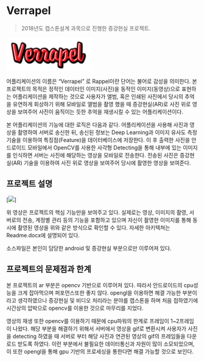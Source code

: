 ﻿# Verrapel
> 2018년도 캡스톤설계 과목으로 진행한 증강현실 프로젝트.

![](./verrapel.png)


어플리케이션의 이름은 “Verrapel” 로 Rappel이란 단어는 불어로 감성을 의미한다. 본 프로젝트의 목적은 정적인 데이터인 이미지(사진)을 동적인 이미지(동영상)으로 표현하는 어플리케이션을 제작하는 것으로 사용자가 앨범, 혹은 인쇄된 사진에서 당시의 추억을 유연하게 회상하기 위해 모바일로 앨범을 촬영 했을 때 증강현실(AR)로 사진 위로 영상을 보여주어 사진이 움직이는 듯한 추억을 재생시킬 수 있는 어플리케이션이다.

본 어플리케이션의 기능에 대한 로직은 다음과 같다. 어플리케이션을 사용해 사진과 영상을 촬영하여 서버로 송신한 뒤, 송신된 정보는 Deep Learning과 이미지 유사도 측정 기술을 이용하여 특징점(Feature)을 데이터베이스에 저장한다. 이 후 출력한 사진을 안드로이드 모바일에서 OpenCV를 사용한 사각형 Detecting을 통해 내부에 있는 이미지를 인식하면 서버는 사진에 해당하는 영상을 모바일로 전송한다. 전송된 사진은 증강현실(AR) 기술을 이용하여 사진 위로 영상을 보여주어 당시에 촬영한 영상을 보여준다.


## 프로젝트 설명

[![](./play.gif)]

위 영상은 프로젝트의 핵심 기능만을 보여주고 있다.
실제로는 영상, 이미지의 촬영, 서버로의 전송, 계정별 관리 등의 기능을 포함하고 있으며 자신이 촬영한 이미지를 통해 동시에 촬영된 영상을 위와 같은 방식으로 확인할 수 있다.
자세한 아키텍쳐는 Readme.docx에 설명되어 있다.

소스파일은 본인이 담당한 android 및 증강현실 부분으로만 이루어져 있다.

## 프로젝트의 문제점과 한계

본 프로젝트의 ar 부분은 opencv 기반으로 이루어져 있다.
따라서 안드로이드의 cpu성능을 크게 잡아먹으며 퍼포먼스또한 좋지 않다.
opengl을 이용하면 해결 가능한 부분이라고 생각하였으나 증강현실 및 비디오 처리라는 분야를 캡스톤을 하며 처음 접하였기에 시간상의 압박으로 opencv를 이용한 것으로 마무리를 지었다.

영상의 재생 또한 opencv를 이용하기 때문에 cpu파워의 한계로 프레임이 1~2프레임이 나왔다.
해당 부분을 해결하기 위해서 서버에서 영상을 gif로 변환시켜 사용자가 사진을 detecting 하였을 때 서버로 부터 해당 사진과 연관된 영상의 gif의 프레임들을 다운로드 받도록 하였다.
이런 부분에서 불필요한 데이터통신과 자원이 많이 소모되었으며, 이 또한 opengl을 통해 gpu 기반의 프로세싱을 통한다면 해결 가능할 것으로 보인다.